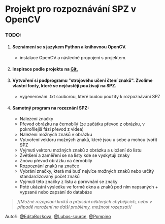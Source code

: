 Projekt pro rozpoznávání SPZ v OpenCV
=====================================

### TODO:
1. #### Seznámení se s jazykem Python a knihovnou OpenCV.
   - instalace OpenCV a následné propojení s projektem.

2. #### Inspirace podle projektu na [Git.](https://github.com/MicrocontrollersAndMore/OpenCV_3_License_Plate_Recognition_Python.git)

3. #### Vytvoření si podprogramu "strojového učení čtení znaků". Zvolíme vlastní fonty, které se nejčastěji používají na SPZ.
   - vygenerování .txt souborou, které budou použity k rozpoznávání SPZ

4. #### Samotný program na rozeznání SPZ:
   - Nalezení značky
   - Převod obrázku na černobílý (ze začátku převod z obrázku, v pokrořilejší fázi převod z videa)
   - Nalezení možných znaků v obrázku
   - Vytvoření vektoru možných znaků, které jsou u sebe a mohou tvořit SPZ
   - Vyjmutí vektoru možných znaků z obrázku a uložení do listu
   - Zvětšení a zaměření se na listy kde se vyskytují znaky
   - Znovu převod obrázku na černobílý
   - Rozpoznání znaků na značce
   - Vybrání značky, která má buď nejvíce možných znaků nebo určitý standardizovaný počet znaků
   - Vyjmutí této značky z listu a porovnání se znaky
   - Poté ukázání výsledku ve formě okna a znaků pod ním napsaných + vypsané nebo zapsání do databáze

> //*Možné rozepsání kroků a připsání některých chybějících, nebo v případě naražení na další problémy, možnost rozepsat*//


Autoři: [@EditaBozkova](https://github.com/EditaBozkova), [@Lubos-source](https://github.com/Lubos-source), [@Pompino](https://github.com/Pompino)
